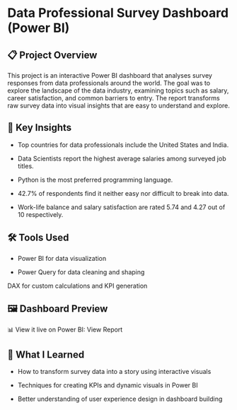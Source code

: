# Data Professional Survey Dashboard (Power BI)

## 📋 Project Overview

This project is an interactive Power BI dashboard that analyses survey responses from data professionals around the world. The goal was to explore the landscape of the data industry, examining topics such as salary, career satisfaction, and common barriers to entry. The report transforms raw survey data into visual insights that are easy to understand and explore.

## 🧠 Key Insights

- Top countries for data professionals include the United States and India.

- Data Scientists report the highest average salaries among surveyed job titles.

- Python is the most preferred programming language.

- 42.7% of respondents find it neither easy nor difficult to break into data.

- Work-life balance and salary satisfaction are rated 5.74 and 4.27 out of 10 respectively.

## 🛠 Tools Used

- Power BI for data visualization

- Power Query for data cleaning and shaping

DAX for custom calculations and KPI generation

## 🖼 Dashboard Preview

📊 View it live on Power BI: View Report

## 📎 What I Learned

- How to transform survey data into a story using interactive visuals

- Techniques for creating KPIs and dynamic visuals in Power BI

- Better understanding of user experience design in dashboard building
